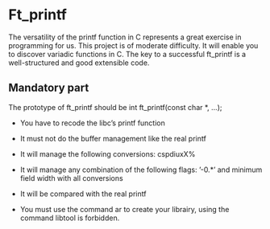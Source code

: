 # Ft_printf

The versatility of the printf function in C represents a great exercise in programming for
us. This project is of moderate difficulty. It will enable you to discover variadic functions
in C. The key to a successful ft_printf is a well-structured and good extensible code.

## Mandatory part

The prototype of ft_printf should be int ft_printf(const char *, ...);

- You have to recode the libc’s printf function

- It must not do the buffer management like the real printf

- It will manage the following conversions: cspdiuxX%

- It will manage any combination of the following flags: ’-0.*’ and minimum field
width with all conversions

- It will be compared with the real printf

- You must use the command ar to create your librairy, using the command libtool
is forbidden.
